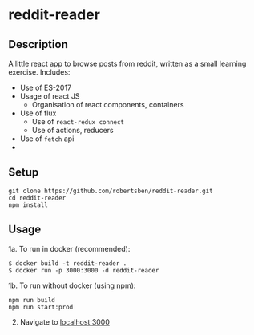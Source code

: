 # reddit-reader
## Description
A little react app to browse posts from reddit, written as a small learning exercise.
Includes:

* Use of ES-2017
* Usage of react JS
    * Organisation of react components, containers
* Use of flux
    * Use of `react-redux connect`
    * Use of actions, reducers
* Use of `fetch` api
* 

## Setup
```
git clone https://github.com/robertsben/reddit-reader.git
cd reddit-reader
npm install
```

## Usage
1a. To run in docker (recommended):
```
$ docker build -t reddit-reader .
$ docker run -p 3000:3000 -d reddit-reader
```

1b. To run without docker (using npm):
```
npm run build
npm run start:prod
```

2. Navigate to [localhost:3000](http://localhost:3000)
